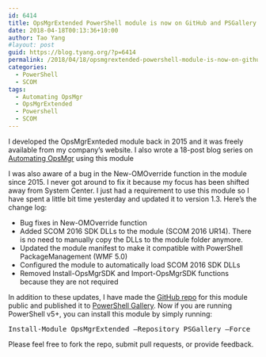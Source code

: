 ```yaml
---
id: 6414
title: OpsMgrExtended PowerShell module is now on GitHub and PSGallery
date: 2018-04-18T00:13:36+10:00
author: Tao Yang
#layout: post
guid: https://blog.tyang.org/?p=6414
permalink: /2018/04/18/opsmgrextended-powershell-module-is-now-on-github-and-psgallery/
categories:
  - PowerShell
  - SCOM
tags:
  - Automating OpsMgr
  - OpsMgrExtended
  - Powershell
  - SCOM
---
```

I developed the OpsMgrExnteded module back in 2015 and it was freely available from my company’s website. I also wrote a 18-post blog series on <a href="https://blog.tyang.org/tag/automating-opsmgr/" target="_blank" rel="noopener">Automating OpsMgr</a> using this module

I was also aware of a bug in the New-OMOverride function in the module since 2015. I never got around to fix it because my focus has been shifted away from System Center. I just had a requirement to use this module so I have spent a little bit time yesterday and updated it to version 1.3. Here’s the change log:
<ul>
 	<li>Bug fixes in New-OMOverride function</li>
 	<li>Added SCOM 2016 SDK DLLs to the module (SCOM 2016 UR14). There is no need to manually copy the DLLs to the module folder anymore.</li>
 	<li>Updated the module manifest to make it compatible with PowerShell PackageManagement (WMF 5.0)</li>
 	<li>Configured the module to automatically load SCOM 2016 SDK DLLs</li>
 	<li>Removed Install-OpsMgrSDK and Import-OpsMgrSDK functions because they are not required</li>
</ul>
In addition to these updates, I have made the <a href="https://github.com/tyconsulting/OpsMgrExtended-PS-Module" target="_blank" rel="noopener">GitHub repo</a> for this module public and published it to <a href="https://www.powershellgallery.com/packages/OpsMgrExtended" target="_blank" rel="noopener">PowerShell Gallery</a>. Now if you are running PowerShell v5+, you can install this module by simply running:
<pre language='PowerShell'>
Install-Module OpsMgrExtended –Repository PSGallery –Force
</pre>
Please feel free to fork the repo, submit pull requests, or provide feedback.